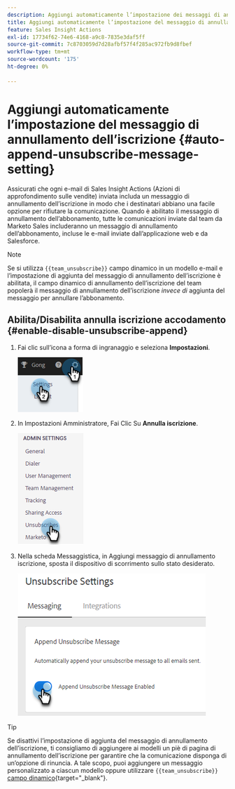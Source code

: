 ```yaml
---
description: Aggiungi automaticamente l’impostazione dei messaggi di annullamento dell’abbonamento - Documentazione di Marketo - Documentazione del prodotto
title: Aggiungi automaticamente l’impostazione del messaggio di annullamento dell’iscrizione
feature: Sales Insight Actions
exl-id: 17734f62-74e6-4168-a9c8-7835e3daf5ff
source-git-commit: 7c8703059d7d28afbf57f4f285ac972fb9d8fbef
workflow-type: tm+mt
source-wordcount: '175'
ht-degree: 0%

---
```


# Aggiungi automaticamente l’impostazione del messaggio di annullamento dell’iscrizione {#auto-append-unsubscribe-message-setting}

Assicurati che ogni e-mail di Sales Insight Actions (Azioni di approfondimento sulle vendite) inviata includa un messaggio di annullamento dell’iscrizione in modo che i destinatari abbiano una facile opzione per rifiutare la comunicazione. Quando è abilitato il messaggio di annullamento dell’abbonamento, tutte le comunicazioni inviate dal team da Marketo Sales includeranno un messaggio di annullamento dell’abbonamento, incluse le e-mail inviate dall’applicazione web e da Salesforce.

>[!NOTE]
>
>Se si utilizza `{{team_unsubscribe}}` campo dinamico in un modello e-mail e l’impostazione di aggiunta del messaggio di annullamento dell’iscrizione è abilitata, il campo dinamico di annullamento dell’iscrizione del team popolerà il messaggio di annullamento dell’iscrizione _invece di_ aggiunta del messaggio per annullare l’abbonamento.

## Abilita/Disabilita annulla iscrizione accodamento {#enable-disable-unsubscribe-append}

1. Fai clic sull’icona a forma di ingranaggio e seleziona **Impostazioni**.

   ![](assets/auto-append-unsubscribe-message-setting-1.png)

1. In Impostazioni Amministratore, Fai Clic Su **Annulla iscrizione**.

   ![](assets/auto-append-unsubscribe-message-setting-2.png)

1. Nella scheda Messaggistica, in Aggiungi messaggio di annullamento iscrizione, sposta il dispositivo di scorrimento sullo stato desiderato.

   ![](assets/auto-append-unsubscribe-message-setting-3.png)

>[!TIP]
>
>Se disattivi l’impostazione di aggiunta del messaggio di annullamento dell’iscrizione, ti consigliamo di aggiungere ai modelli un piè di pagina di annullamento dell’iscrizione per garantire che la comunicazione disponga di un’opzione di rinuncia. A tale scopo, puoi aggiungere un messaggio personalizzato a ciascun modello oppure utilizzare `{{team_unsubscribe}}` [campo dinamico](/help/marketo/product-docs/marketo-sales-insight/actions/templates/dynamic-fields.md){target="_blank"}.
